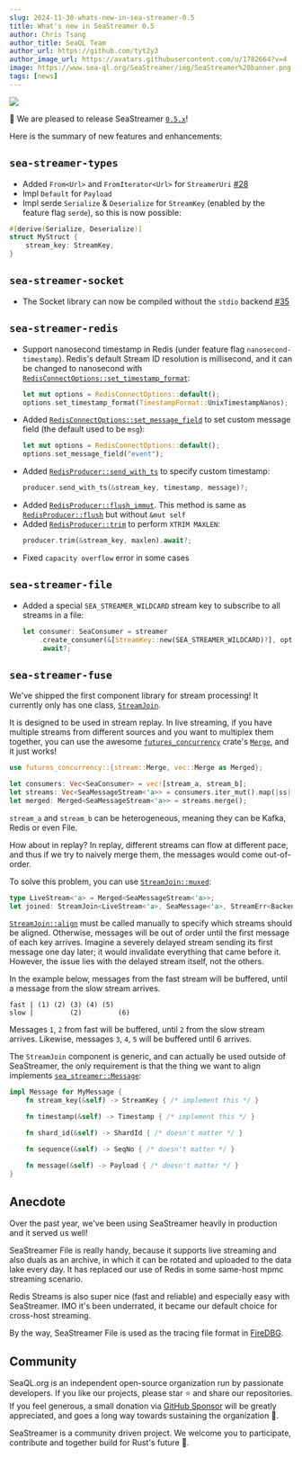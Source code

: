 ```yaml
---
slug: 2024-11-30-whats-new-in-sea-streamer-0.5
title: What's new in SeaStreamer 0.5
author: Chris Tsang
author_title: SeaQL Team
author_url: https://github.com/tyt2y3
author_image_url: https://avatars.githubusercontent.com/u/1782664?v=4
image: https://www.sea-ql.org/SeaStreamer/img/SeaStreamer%20banner.png
tags: [news]
---
```


<a href="https://www.sea-ql.org/SeaStreamer/"><img src="https://www.sea-ql.org/SeaStreamer/img/SeaStreamer%20banner.png" /></a>

🎉 We are pleased to release SeaStreamer [`0.5.x`](https://github.com/SeaQL/sea-streamer/releases/tag/0.5.2)!

Here is the summary of new features and enhancements:

## `sea-streamer-types`

* Added `From<Url>` and `FromIterator<Url>` for `StreamerUri` [#28](https://github.com/SeaQL/sea-streamer/pull/28)
* Impl `Default` for `Payload`
* Impl serde `Serialize` & `Deserialize` for `StreamKey` (enabled by the feature flag `serde`), so this is now possible:
```rust
#[derive(Serialize, Deserialize)]
struct MyStruct {
    stream_key: StreamKey,
}
```

## `sea-streamer-socket`

* The Socket library can now be compiled without the `stdio` backend [#35](https://github.com/SeaQL/sea-streamer/pull/35)

## `sea-streamer-redis`

* Support nanosecond timestamp in Redis (under feature flag `nanosecond-timestamp`).
    Redis's default Stream ID resolution is millisecond, and it can be changed to nanosecond with [`RedisConnectOptions::set_timestamp_format`](https://docs.rs/sea-streamer-redis/latest/sea_streamer_redis/struct.RedisConnectOptions.html#method.set_timestamp_format):
    ```rust
    let mut options = RedisConnectOptions::default();
    options.set_timestamp_format(TimestampFormat::UnixTimestampNanos);
    ```
* Added [`RedisConnectOptions::set_message_field`](https://docs.rs/sea-streamer-redis/latest/sea_streamer_redis/struct.RedisConnectOptions.html#method.set_message_field) to set custom message field (the default used to be `msg`):
    ```rust
    let mut options = RedisConnectOptions::default();
    options.set_message_field("event");
    ```
* Added [`RedisProducer::send_with_ts`](https://docs.rs/sea-streamer-redis/latest/sea_streamer_redis/struct.RedisProducer.html#method.send_with_ts) to specify custom timestamp:
    ```rust
    producer.send_with_ts(&stream_key, timestamp, message)?;
    ```
* Added [`RedisProducer::flush_immut`](https://docs.rs/sea-streamer-redis/latest/sea_streamer_redis/struct.RedisProducer.html#method.flush_immut). This method is same as [`RedisProducer::flush`](https://docs.rs/sea-streamer-redis/latest/sea_streamer_redis/struct.RedisProducer.html#method.flush) but without `&mut self`
* Added [`RedisProducer::trim`](https://docs.rs/sea-streamer-redis/latest/sea_streamer_redis/struct.RedisProducer.html#method.trim) to perform `XTRIM MAXLEN`:
    ```rust
    producer.trim(&stream_key, maxlen).await?;
    ```
* Fixed `capacity overflow` error in some cases

## `sea-streamer-file`

* Added a special `SEA_STREAMER_WILDCARD` stream key to subscribe to all streams in a file:
    ```rust
    let consumer: SeaConsumer = streamer
        .create_consumer(&[StreamKey::new(SEA_STREAMER_WILDCARD)?], options)
        .await?;
    ```

## `sea-streamer-fuse`

We've shipped the first component library for stream processing! It currently only has one class, [`StreamJoin`](https://docs.rs/sea-streamer-fuse/latest/sea_streamer_fuse/struct.StreamJoin.html).

It is designed to be used in stream replay. In live streaming, if you have multiple streams from different sources and you want to multiplex them together, you can use the awesome [`futures_concurrency`](https://docs.rs/futures-concurrency) crate's [`Merge`](https://docs.rs/futures-concurrency/latest/futures_concurrency/stream/trait.Merge.html), and it just works!

```rust
use futures_concurrency::{stream::Merge, vec::Merge as Merged};

let consumers: Vec<SeaConsumer> = vec![stream_a, stream_b];
let streams: Vec<SeaMessageStream<'a>> = consumers.iter_mut().map(|ss| ss.stream()).collect();
let merged: Merged<SeaMessageStream<'a>> = streams.merge();
```

`stream_a` and `stream_b` can be heterogeneous, meaning they can be Kafka, Redis or even File.

How about in replay? In replay, different streams can flow at different pace, and thus if we try to naively merge them, the messages would come out-of-order.

To solve this problem, you can use [`StreamJoin::muxed`](https://docs.rs/sea-streamer-fuse/latest/sea_streamer_fuse/struct.StreamJoin.html#method.muxed):

```rust
type LiveStream<'a> = Merged<SeaMessageStream<'a>>;
let joined: StreamJoin<LiveStream<'a>, SeaMessage<'a>, StreamErr<BackendErr>> = StreamJoin::muxed(merged);
```

[`StreamJoin::align`](https://docs.rs/sea-streamer-fuse/latest/sea_streamer_fuse/struct.StreamJoin.html#method.align) must be called manually to specify which streams should be aligned. Otherwise, messages will be out of order until the first message of each key arrives. Imagine a severely delayed stream sending its first message one day later; it would invalidate everything that came before it. However, the issue lies with the delayed stream itself, not the others.

In the example below, messages from the fast stream will be buffered, until a message from the slow stream arrives.

```
fast | (1) (2) (3) (4) (5)
slow |         (2)         (6)
```

Messages `1`, `2` from fast will be buffered, until `2` from the slow stream arrives. Likewise, messages `3`, `4`, `5` will be buffered until 6 arrives.

The `StreamJoin` component is generic, and can actually be used outside of SeaStreamer, the only requirement is that the thing we want to align implements [`sea_streamer::Message`](https://docs.rs/sea-streamer-types/latest/sea_streamer_types/trait.Message.html):

```rust
impl Message for MyMessage {
    fn stream_key(&self) -> StreamKey { /* implement this */ }

    fn timestamp(&self) -> Timestamp { /* implement this */ }

    fn shard_id(&self) -> ShardId { /* doesn't matter */ }

    fn sequence(&self) -> SeqNo { /* doesn't matter */ }

    fn message(&self) -> Payload { /* doesn't matter */ }
}
```

## Anecdote

Over the past year, we've been using SeaStreamer heavily in production and it served us well!

SeaStreamer File is really handy, because it supports live streaming and also duals as an archive, in which it can be rotated and uploaded to the data lake every day. It has replaced our use of Redis in some same-host mpmc streaming scenario.

Redis Streams is also super nice (fast and reliable) and especially easy with SeaStreamer. IMO it's been underrated, it became our default choice for cross-host streaming.

By the way, SeaStreamer File is used as the tracing file format in [FireDBG](https://firedbg.sea-ql.org/).

## Community

SeaQL.org is an independent open-source organization run by passionate ️developers. If you like our projects, please star ⭐ and share our repositories. If you feel generous, a small donation via [GitHub Sponsor](https://github.com/sponsors/SeaQL) will be greatly appreciated, and goes a long way towards sustaining the organization 🚢.

SeaStreamer is a community driven project. We welcome you to participate, contribute and together build for Rust's future 🦀.
